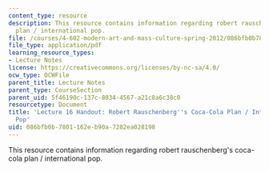 ```yaml
---
content_type: resource
description: This resource contains information regarding robert rauschenberg's coca-cola
  plan / international pop.
file: /courses/4-602-modern-art-and-mass-culture-spring-2012/086bfb0b7801162eb90a7282ea028198_MIT4_602S12_lec16.pdf
file_type: application/pdf
learning_resource_types:
- Lecture Notes
license: https://creativecommons.org/licenses/by-nc-sa/4.0/
ocw_type: OCWFile
parent_title: Lecture Notes
parent_type: CourseSection
parent_uid: 5f46190c-137c-8034-4567-a21c8a6c38c0
resourcetype: Document
title: 'Lecture 16 Handout: Robert Rauschenberg''s Coca-Cola Plan / International
  Pop'
uid: 086bfb0b-7801-162e-b90a-7282ea028198
---
```

This resource contains information regarding robert rauschenberg's coca-cola plan / international pop.